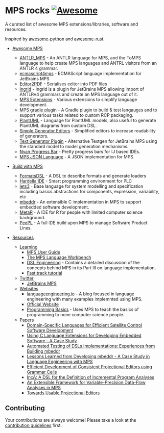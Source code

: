 # MPS rocks [![Awesome](https://cdn.rawgit.com/sindresorhus/awesome/d7305f38d29fed78fa85652e3a63e154dd8e8829/media/badge.svg)](https://github.com/sindresorhus/awesome)

A curated list of awesome MPS extensions/libraries, software and resources.

Inspired by [awesome-python](https://github.com/vinta/awesome-python/) and [awesome-rust](https://github.com/rust-unofficial/awesome-rust).

- [Awesome MPS](#awesome-MPS)
    - [ANTLR_MPS](https://github.com/CampagneLaboratory/ANTLR_MPS) - An ANTLR language for MPS, and the ToMPS language to help create MPS languages and ANTRL visitors from an ANTLR 4 grammar.
    - [ecmascript4mps](https://github.com/mar9000/ecmascript4mps) - ECMAScript language implementation for JetBrains MPS
    - [Editor2PDF](https://github.com/CampagneLaboratory/Editor2PDF) - Serialises editor into PDF files
    - [ingrid](https://github.com/premun/ingrid) - Ingrid is a plugin for JetBrains MPS allowing import of ANTLRv4 grammars and create an MPS language out of it.
    - [MPS Extensions](https://github.com/JetBrains/MPS-extensions) - Various extensions to simplify language development.
    - [MPS gradle plugin](https://github.com/mbeddr/mps-gradle-plugin) - A Gradle plugin to build & test langauges and to support various tasks related to custom RCP packaging.
    - [PlantUML](https://github.com/vjramirez/PlantUML) - Language for PlantUML models, also useful to generate PlantUML diagrams from custom DSL.
    - [Simple Generator Editors](https://github.com/coolya/mps-generator-editors) - Simplified editors to increase readability of generators.
    - [Text Generator Plugin](https://github.com/DSLFoundry/mps-plaintextgen) - Alternative Textgen for JetBrains MPS using the standard model to model generation mechanisms.
    - [Nyan Progress Bar](https://plugins.jetbrains.com/plugin/8575-nyan-progress-bar) - Pretty progress bars for IJ based IDEs. 
    - [MPS JSON Language](https://github.com/nkoester/mps-json) - A JSON implementation for MPS. 

- [Build with MPS](#build-with-mps)
    - [FormatsDSL](https://github.com/ftomassetti/FormatsDSL) - A DSL to describe formats and generate loaders
    - [Hardella IDE](https://hardella.com/en/) - Smart programming environment for PLC 
    - [iets3](https://github.com/iets3/iets3.opensource) - Base language for system modelling and specification including basics abstractions for  components, expression, variability, etc
    - [mbeddr](https://github.com/mbeddr/mbeddr.core) - An extensible C implementation in MPS to support embedded software development.
    - [MetaR](https://github.com/CampagneLaboratory/MetaR) - A IDE for R for people with limited computer science background.
    - [PeoPL](https://github.com/benbehringer/peopl) - A full IDE build upon MPS to manage Software Product Lines.
- [Resources](#resources)
    - [Learning](#learing)
        - [MPS User Guide](https://confluence.jetbrains.com/display/MPSD20173/MPS+User%27s+Guide)
        - [The MPS Language Workbench](http://campagnelab.org/publications/our-books/)
        - [DSL Engineering](http://dslbook.org/) - Contains a detailed discussion of the concepts behind MPS in its Part III on language implementation.
		- [Fast track tutorial](https://confluence.jetbrains.com/display/MPSD20173/Fast+Track+to+MPS)
    - [Twitter](#twitter)
        - [JetBrains MPS](https://twitter.com/jetbrains_mps)
    - [Websites](#websites)
        - [languageengineering.io](https://languageengineering.io) - A blog focused in language engineering with many examples implemnted using MPS.
        - [Official Website](https://www.jetbrains.com/mps/)
        - [Programming Basics](https://markusvoelter.github.io/ProgrammingBasics/) - Uses MPS to teach the basics of programming to none computer science people.
    - [Papers](#papers)
        - [Domain-Specific Languages for Efficient Satellite Control Software Development](http://mbeddr.com/files/dasia_wortmann.pdf)
        - [Using C Language Extensions for Developing Embedded Software - A Case Study](http://mbeddr.com/files/mbeddr-cs-oopsla2015-preprint.pdf)
        - [Automated Testing of DSLs Implementations: Experiences from Building mbeddr](http://mbeddr.com/files/sqj_2017.pdf)
        - [Lessons Learned from Developing mbeddr - A Case Study in Language Engineering with MPS](http://mbeddr.com/files/sosym_2017.pdf)
        - [Efficient Development of Consistent Projectional Editors using Grammar Cells](http://mbeddr.com/files/gc-sle.pdf)
        - [IncA: A DSL for the Definition of Incremental Program Analyses](http://mbeddr.com/files/inca-ase.pdf)
        - [An Extensible Framework for Variable-Precision Data-Flow Analyses in MPS](http://mbeddr.com/files/mps-df-ase.pdf)
        - [Towards Usable Projectional Editors](http://mbeddr.com/files/projectionalEditing-sle2014.pdf)

## Contributing

 Your contributions are always welcome! Please take a look at the [contribution guidelines](https://github.com/coolya/mps.rocks/blob/master/CONTRIBUTING) first.
